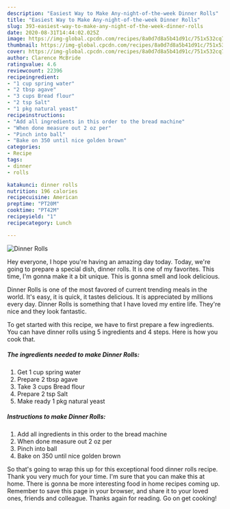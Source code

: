 ```yaml
---
description: "Easiest Way to Make Any-night-of-the-week Dinner Rolls"
title: "Easiest Way to Make Any-night-of-the-week Dinner Rolls"
slug: 393-easiest-way-to-make-any-night-of-the-week-dinner-rolls
date: 2020-08-31T14:44:02.025Z
image: https://img-global.cpcdn.com/recipes/8a0d7d8a5b41d91c/751x532cq70/dinner-rolls-recipe-main-photo.jpg
thumbnail: https://img-global.cpcdn.com/recipes/8a0d7d8a5b41d91c/751x532cq70/dinner-rolls-recipe-main-photo.jpg
cover: https://img-global.cpcdn.com/recipes/8a0d7d8a5b41d91c/751x532cq70/dinner-rolls-recipe-main-photo.jpg
author: Clarence McBride
ratingvalue: 4.6
reviewcount: 22396
recipeingredient:
- "1 cup spring water"
- "2 tbsp agave"
- "3 cups Bread flour"
- "2 tsp Salt"
- "1 pkg natural yeast"
recipeinstructions:
- "Add all ingredients in this order to the bread machine"
- "When done measure out 2 oz per"
- "Pinch into ball"
- "Bake on 350 until nice golden brown"
categories:
- Recipe
tags:
- dinner
- rolls

katakunci: dinner rolls 
nutrition: 196 calories
recipecuisine: American
preptime: "PT20M"
cooktime: "PT42M"
recipeyield: "1"
recipecategory: Lunch

---
```



![Dinner Rolls](https://img-global.cpcdn.com/recipes/8a0d7d8a5b41d91c/751x532cq70/dinner-rolls-recipe-main-photo.jpg)

Hey everyone, I hope you're having an amazing day today. Today, we're going to prepare a special dish, dinner rolls. It is one of my favorites. This time, I'm gonna make it a bit unique. This is gonna smell and look delicious.



Dinner Rolls is one of the most favored of current trending meals in the world. It's easy, it is quick, it tastes delicious. It is appreciated by millions every day. Dinner Rolls is something that I have loved my entire life. They're nice and they look fantastic.


To get started with this recipe, we have to first prepare a few ingredients. You can have dinner rolls using 5 ingredients and 4 steps. Here is how you cook that.

<!--inarticleads1-->

##### The ingredients needed to make Dinner Rolls:

1. Get 1 cup spring water
1. Prepare 2 tbsp agave
1. Take 3 cups Bread flour
1. Prepare 2 tsp Salt
1. Make ready 1 pkg natural yeast




<!--inarticleads2-->

##### Instructions to make Dinner Rolls:

1. Add all ingredients in this order to the bread machine
1. When done measure out 2 oz per
1. Pinch into ball
1. Bake on 350 until nice golden brown




So that's going to wrap this up for this exceptional food dinner rolls recipe. Thank you very much for your time. I'm sure that you can make this at home. There is gonna be more interesting food in home recipes coming up. Remember to save this page in your browser, and share it to your loved ones, friends and colleague. Thanks again for reading. Go on get cooking!
